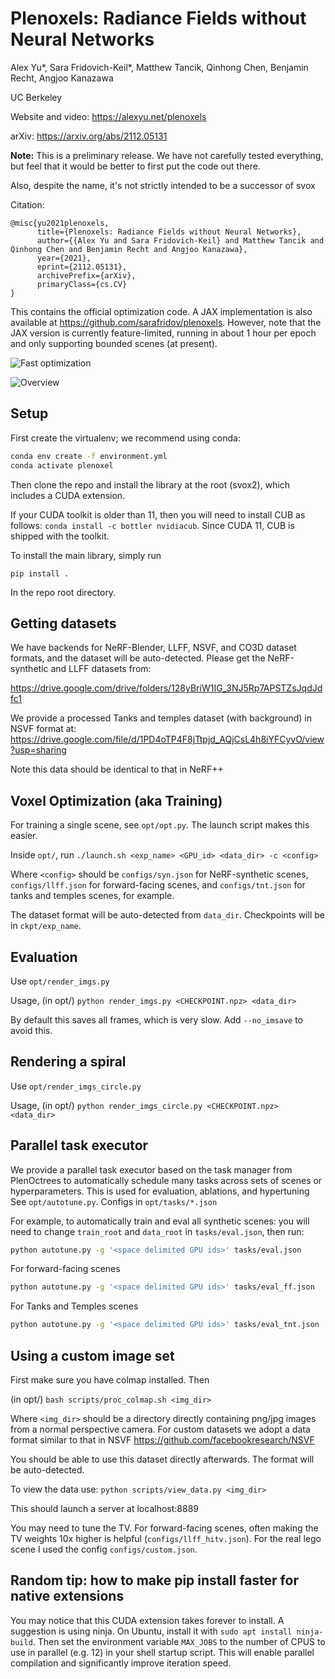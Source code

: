# Plenoxels: Radiance Fields without Neural Networks

Alex Yu\*, Sara Fridovich-Keil\*, Matthew Tancik, Qinhong Chen, Benjamin Recht, Angjoo Kanazawa

UC Berkeley

Website and video: <https://alexyu.net/plenoxels>

arXiv: <https://arxiv.org/abs/2112.05131>

**Note:** This is a preliminary release. We have not carefully tested everything,
but feel that it would be better to first put the code out there.

Also, despite the name, it's not strictly intended to be a successor of svox


Citation:
```
@misc{yu2021plenoxels,
      title={Plenoxels: Radiance Fields without Neural Networks}, 
      author={{Alex Yu and Sara Fridovich-Keil} and Matthew Tancik and Qinhong Chen and Benjamin Recht and Angjoo Kanazawa},
      year={2021},
      eprint={2112.05131},
      archivePrefix={arXiv},
      primaryClass={cs.CV}
}
```

This contains the official optimization code.
A JAX implementation is also available at <https://github.com/sarafridov/plenoxels>. However, note that the JAX version is currently feature-limited, running in about 1 hour per epoch and only supporting bounded scenes (at present). 

![Fast optimization](https://raw.githubusercontent.com/sxyu/svox2/master/github_img/fastopt.gif)

![Overview](https://raw.githubusercontent.com/sxyu/svox2/master/github_img/pipeline.png)

## Setup

First create the virtualenv; we recommend using conda:
```sh
conda env create -f environment.yml
conda activate plenoxel
```

Then clone the repo and install the library at the root (svox2), which includes a CUDA extension.

If your CUDA toolkit is older than 11, then you will need to install CUB as follows:
`conda install -c bottler nvidiacub`.
Since CUDA 11, CUB is shipped with the toolkit.

To install the main library, simply run
```
pip install .
```
In the repo root directory.

## Getting datasets

We have backends for NeRF-Blender, LLFF, NSVF, and CO3D dataset formats, and the dataset will be auto-detected.
Please get the NeRF-synthetic and LLFF datasets from:

<https://drive.google.com/drive/folders/128yBriW1IG_3NJ5Rp7APSTZsJqdJdfc1>

We provide a processed Tanks and temples dataset (with background) in NSVF format at:
<https://drive.google.com/file/d/1PD4oTP4F8jTtpjd_AQjCsL4h8iYFCyvO/view?usp=sharing>

Note this data should be identical to that in NeRF++

## Voxel Optimization (aka Training)

For training a single scene, see `opt/opt.py`. The launch script makes this easier.

Inside `opt/`, run
`./launch.sh <exp_name> <GPU_id> <data_dir> -c <config>`

Where `<config>` should be `configs/syn.json` for NeRF-synthetic scenes,
`configs/llff.json`
for forward-facing scenes, and 
`configs/tnt.json` for tanks and temples scenes, for example.

The dataset format will be auto-detected from `data_dir`.
Checkpoints will be in `ckpt/exp_name`.

## Evaluation

Use `opt/render_imgs.py`

Usage,
(in opt/)
`python render_imgs.py <CHECKPOINT.npz> <data_dir>`

By default this saves all frames, which is very slow. Add `--no_imsave` to avoid this.

## Rendering a spiral

Use `opt/render_imgs_circle.py`

Usage,
(in opt/)
`python render_imgs_circle.py <CHECKPOINT.npz> <data_dir>`

## Parallel task executor

We provide a parallel task executor based on the task manager from PlenOctrees to automatically
schedule many tasks across sets of scenes or hyperparameters.
This is used for evaluation, ablations, and hypertuning
See `opt/autotune.py`. Configs in `opt/tasks/*.json`

For example, to automatically train and eval all synthetic scenes:
you will need to change `train_root` and `data_root` in `tasks/eval.json`, then run:
```sh
python autotune.py -g '<space delimited GPU ids>' tasks/eval.json
```

For forward-facing scenes
```sh
python autotune.py -g '<space delimited GPU ids>' tasks/eval_ff.json
```

For Tanks and Temples scenes
```sh
python autotune.py -g '<space delimited GPU ids>' tasks/eval_tnt.json
```

## Using a custom image set

First make sure you have colmap installed. Then

(in opt/)
`bash scripts/proc_colmap.sh <img_dir>`

Where `<img_dir>` should be a directory directly containing png/jpg images from a 
normal perspective camera.
For custom datasets we adopt a data format similar to that in NSVF
<https://github.com/facebookresearch/NSVF>

You should be able to use this dataset directly afterwards. The format will be auto-detected.

To view the data use:
`python scripts/view_data.py <img_dir>`

This should launch a server at localhost:8889


You may need to tune the TV. For forward-facing scenes, often making the TV weights 10x
higher is helpful (`configs/llff_hitv.json`).
For the real lego scene I used the config `configs/custom.json`.

## Random tip: how to make pip install faster for native extensions

You may notice that this CUDA extension takes forever to install.
A suggestion is using ninja. On Ubuntu,
install it with `sudo apt install ninja-build`.
Then set the environment variable `MAX_JOBS` to the number of CPUS to use in parallel (e.g. 12) in your shell startup script.
This will enable parallel compilation and significantly improve iteration speed.
